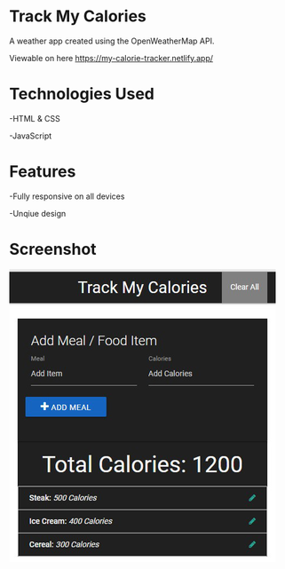 # Track My Calories
A weather app created using the OpenWeatherMap API.

Viewable on here https://my-calorie-tracker.netlify.app/

# Technologies Used

-HTML & CSS

-JavaScript

# Features

-Fully responsive on all devices

-Unqiue design


# Screenshot

![alt text](https://github.com/nadbad/Track-My-Calories/blob/master/Project%201.jpg)
